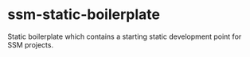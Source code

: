 # ssm-static-boilerplate
Static boilerplate which contains a starting static development point for SSM projects.
